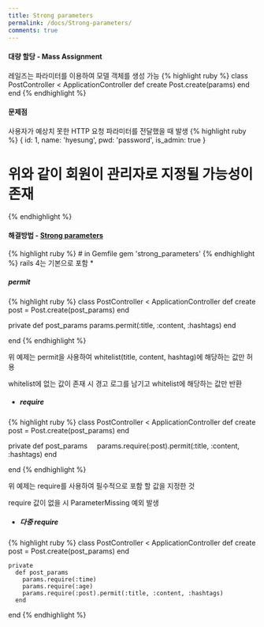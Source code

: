 ```yaml
---
title: Strong parameters
permalink: /docs/Strong-parameters/
comments: true
---
```

#### 대량 할당 - Mass Assignment
레일즈는 파라미터를 이용하여 모델 객체를 생성 가능
{% highlight ruby %}
class PostController < ApplicationController
  def create
    Post.create(params)
  end
end
{% endhighlight %}
<br/>

#### 문제점
사용자가 예상치 못한 HTTP 요청 파라미터를 전달했을 때 발생
{% highlight ruby %}
  { id: 1, name: 'hyesung', pwd: 'password', is_admin: true }
  # 위와 같이 회원이 관리자로 지정될 가능성이 존재
{% endhighlight %}
<br/>

<h4> 해결방법 - <a href="https://github.com/rails/strong_parameters">Strong parameters</a></h4>
{% highlight ruby %}
  # in Gemfile
  gem 'strong_parameters'
{% endhighlight %}
rails 4는 기본으로 포함
* <h5>permit</h5>
{% highlight ruby %}
class PostController < ApplicationController
  def create
    post = Post.create(post_params)
  end

  private
    def post_params
      params.permit(:title, :content, :hashtags)
    end

end
{% endhighlight %}
<p>위 예제는 permit을 사용하여 whitelist(title, content, hashtag)에 해당하는 값만 허용</p>
<p>whitelist에 없는 값이 존재 시 경고 로그를 남기고 whitelist에 해당하는 값만 반환</p>

* <h5>require</h5>
{% highlight ruby %}
class PostController < ApplicationController
  def create
    post = Post.create(post_params)
  end

  private
    def post_params
      params.require(:post).permit(:title, :content, :hashtags)
    end

end
{% endhighlight %}
<p>위 예제는 require를 사용하여 필수적으로 포함 할 값을 지정한 것</p>
<p>require 값이 없을 시 ParameterMissing 예외 발생</p>

  * <h5>다중 require</h5>
  {% highlight ruby %}
  class PostController < ApplicationController
    def create
      post = Post.create(post_params)
    end

    private
      def post_params
        params.require(:time)
        params.require(:age)
        params.require(:post).permit(:title, :content, :hashtags)
      end

  end
  {% endhighlight %}
